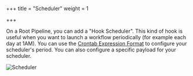 +++
title = "Scheduler"
weight = 1

+++

On a Root Pipeline, you can add a "Hook Scheduler". This kind of hook is useful when you want to launch a workflow periodically (for example each day at 1AM). You can use the [Crontab Expression Format](https://github.com/gorhill/cronexpr#implementation) to configure your scheduler's period. You can also configure a specific payload for your scheduler.

![Scheduler](/images/workflows.design.hooks.scheduler.gif)
